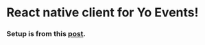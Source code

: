 # React native client for Yo Events!

### Setup is from this [post](https://hackernoon.com/getting-started-with-react-native-in-2019-build-your-first-app-a41ebc0617e2).